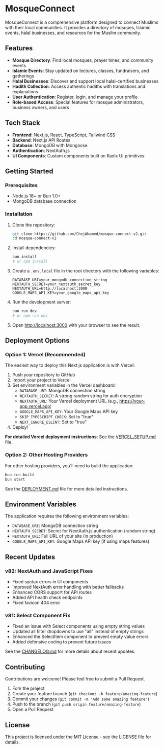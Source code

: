 # MosqueConnect

MosqueConnect is a comprehensive platform designed to connect Muslims with their local communities. It provides a directory of mosques, Islamic events, halal businesses, and resources for the Muslim community.

## Features

- **Mosque Directory**: Find local mosques, prayer times, and community events
- **Islamic Events**: Stay updated on lectures, classes, fundraisers, and gatherings
- **Halal Businesses**: Discover and support local halal-certified businesses
- **Hadith Collection**: Access authentic hadiths with translations and explanations
- **User Authentication**: Register, login, and manage your profile
- **Role-based Access**: Special features for mosque administrators, business owners, and users

## Tech Stack

- **Frontend**: Next.js, React, TypeScript, Tailwind CSS
- **Backend**: Next.js API Routes
- **Database**: MongoDB with Mongoose
- **Authentication**: NextAuth.js
- **UI Components**: Custom components built on Radix UI primitives

## Getting Started

### Prerequisites

- Node.js 18+ or Bun 1.0+
- MongoDB database connection

### Installation

1. Clone the repository:
   ```bash
   git clone https://github.com/ChejAhamed/mosque-connect-v2.git
   cd mosque-connect-v2
   ```

2. Install dependencies:
   ```bash
   bun install
   # or npm install
   ```

3. Create a `.env.local` file in the root directory with the following variables:
   ```env
   DATABASE_URI=your_mongodb_connection_string
   NEXTAUTH_SECRET=your_nextauth_secret_key
   NEXTAUTH_URL=http://localhost:3000
   GOOGLE_MAPS_API_KEY=your_google_maps_api_key
   ```

4. Run the development server:
   ```bash
   bun run dev
   # or npm run dev
   ```

5. Open [http://localhost:3000](http://localhost:3000) with your browser to see the result.

## Deployment Options

### Option 1: Vercel (Recommended)

The easiest way to deploy this Next.js application is with Vercel:

1. Push your repository to GitHub
2. Import your project to Vercel
3. Set environment variables in the Vercel dashboard:
   - `DATABASE_URI`: MongoDB connection string
   - `NEXTAUTH_SECRET`: A strong random string for auth encryption
   - `NEXTAUTH_URL`: Your Vercel deployment URL (e.g., https://your-app.vercel.app)
   - `GOOGLE_MAPS_API_KEY`: Your Google Maps API key
   - `SKIP_TYPESCRIPT_CHECK`: Set to "true"
   - `NEXT_IGNORE_ESLINT`: Set to "true"
4. Deploy!

**For detailed Vercel deployment instructions**: See the [VERCEL_SETUP.md](VERCEL_SETUP.md) file.

### Option 2: Other Hosting Providers

For other hosting providers, you'll need to build the application:

```bash
bun run build
bun start
```

See the [DEPLOYMENT.md](DEPLOYMENT.md) file for more detailed instructions.

## Environment Variables

The application requires the following environment variables:

- `DATABASE_URI`: MongoDB connection string
- `NEXTAUTH_SECRET`: Secret for NextAuth.js authentication (random string)
- `NEXTAUTH_URL`: Full URL of your site (in production)
- `GOOGLE_MAPS_API_KEY`: Google Maps API key (if using maps features)

## Recent Updates

### v82: NextAuth and JavaScript Fixes
- Fixed syntax errors in UI components
- Improved NextAuth error handling with better fallbacks
- Enhanced CORS support for API routes
- Added API health check endpoints
- Fixed favicon 404 error

### v81: Select Component Fix
- Fixed an issue with Select components using empty string values
- Updated all filter dropdowns to use "all" instead of empty strings
- Enhanced the SelectItem component to prevent empty value errors
- Added defensive coding to prevent future issues

See the [CHANGELOG.md](./CHANGELOG.md) for more details about recent updates.

## Contributing

Contributions are welcome! Please feel free to submit a Pull Request.

1. Fork the project
2. Create your feature branch (`git checkout -b feature/amazing-feature`)
3. Commit your changes (`git commit -m 'Add some amazing feature'`)
4. Push to the branch (`git push origin feature/amazing-feature`)
5. Open a Pull Request

## License

This project is licensed under the MIT License - see the LICENSE file for details.
